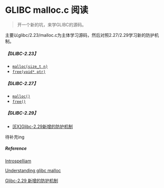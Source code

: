 # GLIBC malloc.c 阅读

> 开一个新的坑，来学GLIBC的源码。

主要以glibc/2.23/malloc.c为主体学习源码，然后对照2.27/2.29学习新的防护机制。

##### 【GLIBC-2.23】

- [`malloc(size_t n)`](./2.23-malloc().md)
- [`free(void* ptr)`](./2.23-free().md)

##### 【GLIBC-2.27】

- [`malloc()`](./2.27-malloc().md)
- [`free()`](./2.27-free().md)

##### 【GLIBC-2.29】

- [[EX]Glibc-2.29新增的防护机制](./[EX]Glibc-2.29新增的防护机制.md)

待补充ing

##### Reference

[Introspelliam](https://introspelliam.github.io/categories/pwn/)

[Understanding glibc malloc](https://sploitfun.wordpress.com/2015/02/10/understanding-glibc-malloc/)

[Glibc-2.29 新增的防护机制](http://blog.eonew.cn/archives/1167)

